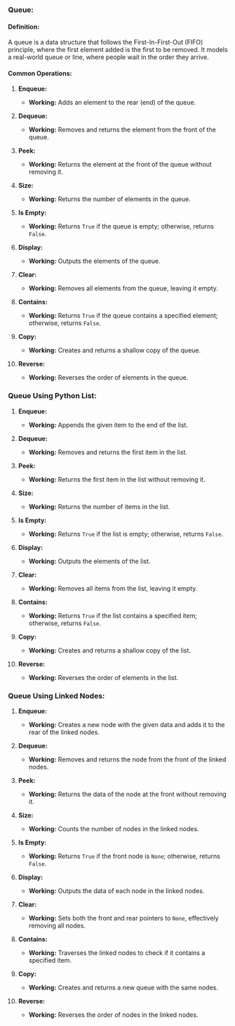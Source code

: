 ### Queue:

#### Definition:
A queue is a data structure that follows the First-In-First-Out (FIFO) principle, where the first element added is the first to be removed. It models a real-world queue or line, where people wait in the order they arrive.

#### Common Operations:

1. **Enqueue:**
   - **Working:** Adds an element to the rear (end) of the queue.

2. **Dequeue:**
   - **Working:** Removes and returns the element from the front of the queue.

3. **Peek:**
   - **Working:** Returns the element at the front of the queue without removing it.

4. **Size:**
   - **Working:** Returns the number of elements in the queue.

5. **Is Empty:**
   - **Working:** Returns `True` if the queue is empty; otherwise, returns `False`.

6. **Display:**
   - **Working:** Outputs the elements of the queue.

7. **Clear:**
   - **Working:** Removes all elements from the queue, leaving it empty.

8. **Contains:**
   - **Working:** Returns `True` if the queue contains a specified element; otherwise, returns `False`.

9. **Copy:**
   - **Working:** Creates and returns a shallow copy of the queue.

10. **Reverse:**
    - **Working:** Reverses the order of elements in the queue.

### Queue Using Python List:

1. **Enqueue:**
   - **Working:** Appends the given item to the end of the list.

2. **Dequeue:**
   - **Working:** Removes and returns the first item in the list.

3. **Peek:**
   - **Working:** Returns the first item in the list without removing it.

4. **Size:**
   - **Working:** Returns the number of items in the list.

5. **Is Empty:**
   - **Working:** Returns `True` if the list is empty; otherwise, returns `False`.

6. **Display:**
   - **Working:** Outputs the elements of the list.

7. **Clear:**
   - **Working:** Removes all items from the list, leaving it empty.

8. **Contains:**
   - **Working:** Returns `True` if the list contains a specified item; otherwise, returns `False`.

9. **Copy:**
   - **Working:** Creates and returns a shallow copy of the list.

10. **Reverse:**
    - **Working:** Reverses the order of elements in the list.

### Queue Using Linked Nodes:

1. **Enqueue:**
   - **Working:** Creates a new node with the given data and adds it to the rear of the linked nodes.

2. **Dequeue:**
   - **Working:** Removes and returns the node from the front of the linked nodes.

3. **Peek:**
   - **Working:** Returns the data of the node at the front without removing it.

4. **Size:**
   - **Working:** Counts the number of nodes in the linked nodes.

5. **Is Empty:**
   - **Working:** Returns `True` if the front node is `None`; otherwise, returns `False`.

6. **Display:**
   - **Working:** Outputs the data of each node in the linked nodes.

7. **Clear:**
   - **Working:** Sets both the front and rear pointers to `None`, effectively removing all nodes.

8. **Contains:**
   - **Working:** Traverses the linked nodes to check if it contains a specified item.

9. **Copy:**
   - **Working:** Creates and returns a new queue with the same nodes.

10. **Reverse:**
    - **Working:** Reverses the order of nodes in the linked nodes.